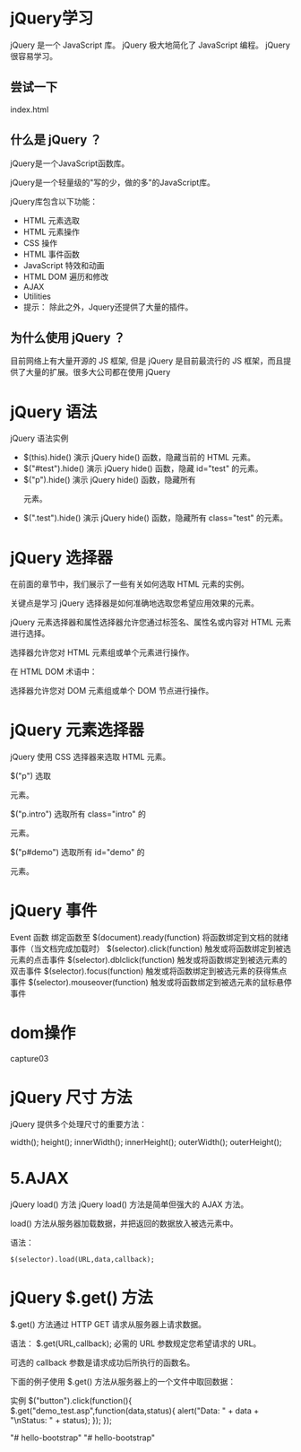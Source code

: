 # jQuery学习
jQuery 是一个 JavaScript 库。
jQuery 极大地简化了 JavaScript 编程。
jQuery 很容易学习。

## 尝试一下
index.html

## 什么是 jQuery ？
jQuery是一个JavaScript函数库。

jQuery是一个轻量级的"写的少，做的多"的JavaScript库。

jQuery库包含以下功能：

- HTML 元素选取
- HTML 元素操作
- CSS 操作
- HTML 事件函数
- JavaScript 特效和动画
- HTML DOM 遍历和修改
- AJAX
- Utilities
- 提示： 除此之外，Jquery还提供了大量的插件。

## 为什么使用 jQuery ？
目前网络上有大量开源的 JS 框架, 但是 jQuery 是目前最流行的 JS 框架，而且提供了大量的扩展。很多大公司都在使用 jQuery

# jQuery 语法
jQuery 语法实例
- $(this).hide()
演示 jQuery hide() 函数，隐藏当前的 HTML 元素。
- $("#test").hide()
演示 jQuery hide() 函数，隐藏 id="test" 的元素。
- $("p").hide()
演示 jQuery hide() 函数，隐藏所有 <p> 元素。
- $(".test").hide()
演示 jQuery hide() 函数，隐藏所有 class="test" 的元素。

# jQuery 选择器
在前面的章节中，我们展示了一些有关如何选取 HTML 元素的实例。

关键点是学习 jQuery 选择器是如何准确地选取您希望应用效果的元素。

jQuery 元素选择器和属性选择器允许您通过标签名、属性名或内容对 HTML 元素进行选择。

选择器允许您对 HTML 元素组或单个元素进行操作。

在 HTML DOM 术语中：

选择器允许您对 DOM 元素组或单个 DOM 节点进行操作。

# jQuery 元素选择器
jQuery 使用 CSS 选择器来选取 HTML 元素。

$("p") 选取 <p> 元素。

$("p.intro") 选取所有 class="intro" 的 <p> 元素。

$("p#demo") 选取所有 id="demo" 的 <p> 元素。

# jQuery 事件
Event 函数	                    绑定函数至
$(document).ready(function)	    将函数绑定到文档的就绪事件（当文档完成加载时）
$(selector).click(function)	    触发或将函数绑定到被选元素的点击事件
$(selector).dblclick(function)	触发或将函数绑定到被选元素的双击事件
$(selector).focus(function)	    触发或将函数绑定到被选元素的获得焦点事件
$(selector).mouseover(function)	触发或将函数绑定到被选元素的鼠标悬停事件

# dom操作
capture03

# jQuery 尺寸 方法
jQuery 提供多个处理尺寸的重要方法：

width();
height();
innerWidth();
innerHeight();
outerWidth();
outerHeight();

# 5.AJAX

jQuery load() 方法
jQuery load() 方法是简单但强大的 AJAX 方法。

load() 方法从服务器加载数据，并把返回的数据放入被选元素中。

语法：
~~~
$(selector).load(URL,data,callback);
~~~

# jQuery $.get() 方法
$.get() 方法通过 HTTP GET 请求从服务器上请求数据。

语法：
$.get(URL,callback);
必需的 URL 参数规定您希望请求的 URL。

可选的 callback 参数是请求成功后所执行的函数名。

下面的例子使用 $.get() 方法从服务器上的一个文件中取回数据：

实例
$("button").click(function(){
  $.get("demo_test.asp",function(data,status){
    alert("Data: " + data + "\nStatus: " + status);
  });
});




















"# hello-bootstrap" 
"# hello-bootstrap" 
